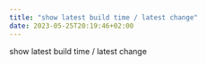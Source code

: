 ```yaml
---
title: "show latest build time / latest change"
date: 2023-05-25T20:19:46+02:00
---
```


show latest build time / latest change